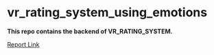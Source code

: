 ﻿# vr_rating_system_using_emotions
 
__This repo contains the backend of VR_RATING_SYSTEM.__

[Report Link](https://docs.google.com/document/d/1i6BFrEtg5T-0PW0atmPF1062S98IOhubE_oNIEm_zA0/edit)
